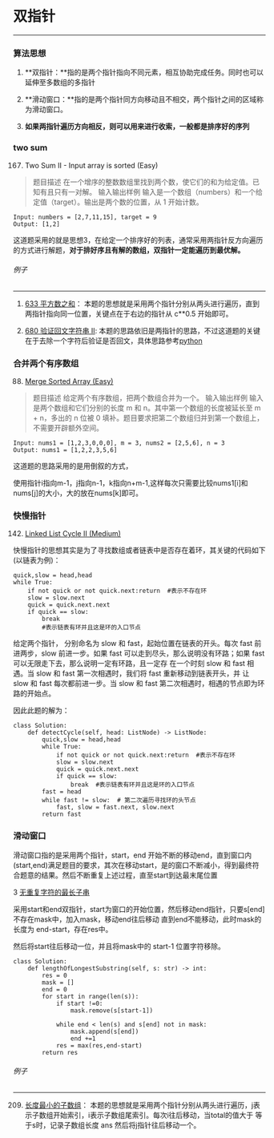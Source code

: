 # 双指针
---

### 算法思想

1. **双指针：**指的是两个指针指向不同元素，相互协助完成任务。同时也可以延伸至多数组的多指针

2. **滑动窗口：**指的是两个指针同方向移动且不相交，两个指针之间的区域称为滑动窗口。

3. **如果两指针遍历方向相反，则可以用来进行收索，一般都是排序好的序列**

### two sum
167. Two Sum II - Input array is sorted (Easy)
> 题目描述
> 在一个增序的整数数组里找到两个数，使它们的和为给定值。已知有且只有一对解。
> 输入输出样例
> 输入是一个数组（numbers）和一个给定值（target）。输出是两个数的位置，从 1 开始计数。
```
Input: numbers = [2,7,11,15], target = 9
Output: [1,2]
```

这道题采用的就是思想3，在给定一个排序好的列表，通常采用两指针反方向遍历的方式进行解题，**对于排好序且有解的数组，双指针一定能遍历到最优解。**

######  例子
------
1.  [633 平方数之和](https://leetcode-cn.com/problems/sum-of-square-numbers)：
	本题的思想就是采用两个指针分别从两头进行遍历，直到两指针指向同一位置，关键点在于右边的指针从 c**0.5 开始即可。

2. [680 验证回文字符串 Ⅱ](https://leetcode-cn.com/problems/valid-palindrome-ii/):
	本题的思路依旧是两指针的思路，不过这道题的关键在于去除一个字符后验证是否回文，具体思路参考[python](./daily/680_2020-07-02.md)




###  合并两个有序数组
88. [Merge Sorted Array (Easy)](https://leetcode.com/problems/merge-sorted-array/)
> 题目描述
> 给定两个有序数组，把两个数组合并为一个。
> 输入输出样例
> 输入是两个数组和它们分别的长度 m 和 n。其中第一个数组的长度被延长至 m + n，多出的
> n 位被 0 填补。题目要求把第二个数组归并到第一个数组上，不需要开辟额外空间。

```
Input: nums1 = [1,2,3,0,0,0], m = 3, nums2 = [2,5,6], n = 3
Output: nums1 = [1,2,2,3,5,6]
```
这道题的思路采用的是用倒叙的方式，

使用指针i指向m-1，j指向n-1，k指向n+m-1,这样每次只需要比较nums1[i]和nums[j]的大小，大的放在nums[k]即可。

###  快慢指针
142. [Linked List Cycle II (Medium)](https://leetcode.com/problems/linked-list-cycle-ii/)


快慢指针的思想其实是为了寻找数组或者链表中是否存在着环，其关键的代码如下(以链表为例)：
```
quick,slow = head,head
while True:
	if not quick or not quick.next:return  #表示不存在环
	slow = slow.next
	quick = quick.next.next
	if quick == slow:
		break
		#表示链表有环并且这是环的入口节点
```
给定两个指针，
分别命名为 slow 和 fast，起始位置在链表的开头。每次 fast 前进两步，slow 前进一步。如果 fast
可以走到尽头，那么说明没有环路；如果 fast 可以无限走下去，那么说明一定有环路，且一定存
在一个时刻 slow 和 fast 相遇。当 slow 和 fast 第一次相遇时，我们将 fast 重新移动到链表开头，并
让 slow 和 fast 每次都前进一步。当 slow 和 fast 第二次相遇时，相遇的节点即为环路的开始点。

因此此题的解为：
```
class Solution:
    def detectCycle(self, head: ListNode) -> ListNode:
		quick,slow = head,head
		while True:
			if not quick or not quick.next:return  #表示不存在环
			slow = slow.next
			quick = quick.next.next
			if quick == slow:
				break  #表示链表有环并且这是环的入口节点
		fast = head
		while fast != slow:  # 第二次遍历寻找环的头节点
			fast, slow = fast.next, slow.next
		return fast

```

###  滑动窗口
滑动窗口指的是采用两个指针，start，end 开始不断的移动end，直到窗口内(start,end)满足题目的要求，其次在移动start，是的窗口不断减小，得到最终符合题意的结果。然后不断重复上述过程，直至start到达最末尾位置


3  [无重复字符的最长子串](https://leetcode-cn.com/problems/longest-substring-without-repeating-characters/)

采用start和end双指针，start为窗口的开始位置，然后移动end指针，只要s[end]不存在mask中，加入mask，移动end往后移动
直到end不能移动，此时mask的长度为 end-start，存在res中。

然后将start往后移动一位，并且将mask中的 start-1 位置字符移除。

```
class Solution:
    def lengthOfLongestSubstring(self, s: str) -> int:
        res = 0
        mask = []
        end = 0
        for start in range(len(s)):
            if start !=0:
                mask.remove(s[start-1])
            
            while end < len(s) and s[end] not in mask:
                mask.append(s[end])
                end +=1
            res = max(res,end-start)
        return res
```

######  例子
------
209.  [长度最小的子数组](https://leetcode-cn.com/problems/minimum-size-subarray-sum/)：
	本题的思想就是采用两个指针分别从两头进行遍历，j表示子数组开始索引，i表示子数组尾索引。每次i往后移动，当total的值大于
	等于s时，记录子数组长度 ans  然后将j指针往后移动一个。
